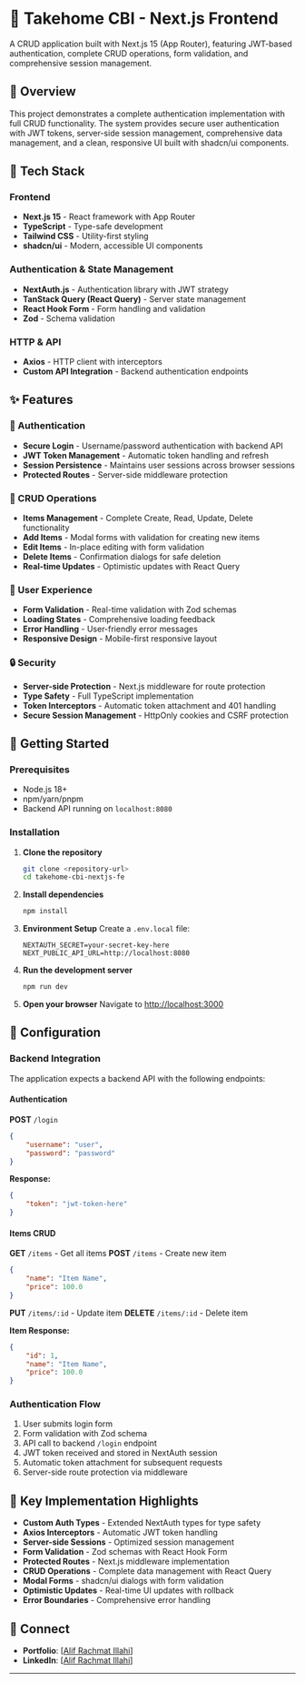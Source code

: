 # 🔐 Takehome CBI - Next.js Frontend

A CRUD application built with Next.js 15 (App Router), featuring JWT-based authentication, complete CRUD operations, form validation, and comprehensive session management.

## 📖 Overview

This project demonstrates a complete authentication implementation with full CRUD functionality. The system provides secure user authentication with JWT tokens, server-side session management, comprehensive data management, and a clean, responsive UI built with shadcn/ui components.

## 🚀 Tech Stack

### Frontend

-   **Next.js 15** - React framework with App Router
-   **TypeScript** - Type-safe development
-   **Tailwind CSS** - Utility-first styling
-   **shadcn/ui** - Modern, accessible UI components

### Authentication & State Management

-   **NextAuth.js** - Authentication library with JWT strategy
-   **TanStack Query (React Query)** - Server state management
-   **React Hook Form** - Form handling and validation
-   **Zod** - Schema validation

### HTTP & API

-   **Axios** - HTTP client with interceptors
-   **Custom API Integration** - Backend authentication endpoints

## ✨ Features

### 🔑 Authentication

-   **Secure Login** - Username/password authentication with backend API
-   **JWT Token Management** - Automatic token handling and refresh
-   **Session Persistence** - Maintains user sessions across browser sessions
-   **Protected Routes** - Server-side middleware protection

### 📝 CRUD Operations

-   **Items Management** - Complete Create, Read, Update, Delete functionality
-   **Add Items** - Modal forms with validation for creating new items
-   **Edit Items** - In-place editing with form validation
-   **Delete Items** - Confirmation dialogs for safe deletion
-   **Real-time Updates** - Optimistic updates with React Query

### 🎨 User Experience

-   **Form Validation** - Real-time validation with Zod schemas
-   **Loading States** - Comprehensive loading feedback
-   **Error Handling** - User-friendly error messages
-   **Responsive Design** - Mobile-first responsive layout

### 🔒 Security

-   **Server-side Protection** - Next.js middleware for route protection
-   **Type Safety** - Full TypeScript implementation
-   **Token Interceptors** - Automatic token attachment and 401 handling
-   **Secure Session Management** - HttpOnly cookies and CSRF protection

## 🚦 Getting Started

### Prerequisites

-   Node.js 18+
-   npm/yarn/pnpm
-   Backend API running on `localhost:8080`

### Installation

1. **Clone the repository**

    ```bash
    git clone <repository-url>
    cd takehome-cbi-nextjs-fe
    ```

2. **Install dependencies**

    ```bash
    npm install
    ```

3. **Environment Setup**
   Create a `.env.local` file:

    ```env
    NEXTAUTH_SECRET=your-secret-key-here
    NEXT_PUBLIC_API_URL=http://localhost:8080
    ```

4. **Run the development server**

    ```bash
    npm run dev
    ```

5. **Open your browser**
   Navigate to [http://localhost:3000](http://localhost:3000)

## 🔧 Configuration

### Backend Integration

The application expects a backend API with the following endpoints:

#### Authentication

**POST** `/login`

```json
{
    "username": "user",
    "password": "password"
}
```

**Response:**

```json
{
    "token": "jwt-token-here"
}
```

#### Items CRUD

**GET** `/items` - Get all items
**POST** `/items` - Create new item

```json
{
    "name": "Item Name",
    "price": 100.0
}
```

**PUT** `/items/:id` - Update item
**DELETE** `/items/:id` - Delete item

**Item Response:**

```json
{
    "id": 1,
    "name": "Item Name",
    "price": 100.0
}
```

### Authentication Flow

1. User submits login form
2. Form validation with Zod schema
3. API call to backend `/login` endpoint
4. JWT token received and stored in NextAuth session
5. Automatic token attachment for subsequent requests
6. Server-side route protection via middleware

## 🎯 Key Implementation Highlights

-   **Custom Auth Types** - Extended NextAuth types for type safety
-   **Axios Interceptors** - Automatic JWT token handling
-   **Server-side Sessions** - Optimized session management
-   **Form Validation** - Zod schemas with React Hook Form
-   **Protected Routes** - Next.js middleware implementation
-   **CRUD Operations** - Complete data management with React Query
-   **Modal Forms** - shadcn/ui dialogs with form validation
-   **Optimistic Updates** - Real-time UI updates with rollback
-   **Error Boundaries** - Comprehensive error handling


## 🔗 Connect

-   **Portfolio**: [[Alif Rachmat Illahi](https://portofolio-web-phi-wine.vercel.app/)]
-   **LinkedIn**: [[Alif Rachmat Illahi](https://www.linkedin.com/in/alifrachmat/)]

---
